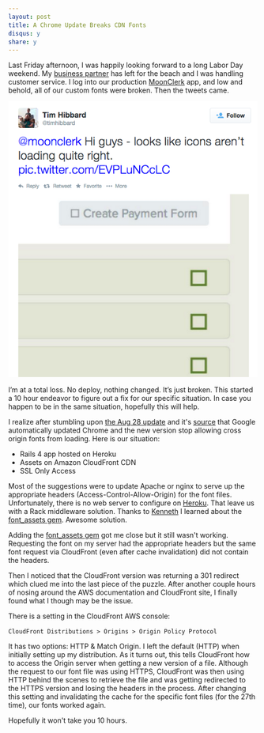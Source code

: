 ```yaml
---
layout: post
title: A Chrome Update Breaks CDN Fonts
disqus: y
share: y
---
```


Last Friday afternoon, I was happily looking forward to a long Labor Day weekend. My [business partner][dodd] has left for the beach and I was handling customer service. I log into our production [MoonClerk][mc] app, and low and behold, all of our custom fonts were broken. Then the tweets came.

![Broken Fonts](/images/assets/broken-fonts.png)

I’m at a total loss. No deploy, nothing changed. It’s just broken. This started a 10 hour endeavor to figure out a fix for our specific situation. In case you happen to be in the same situation, hopefully this will help.

I realize after stumbling upon [the Aug 28 update][chrome] and it's [source][chrome2] that Google automatically updated Chrome and the new version stop allowing cross origin fonts from loading. Here is our situation:

* Rails 4 app hosted on Heroku
* Assets on Amazon CloudFront CDN
* SSL Only Access

Most of the suggestions were to update Apache or nginx to serve up the appropriate headers (Access-Control-Allow-Origin) for the font files. Unfortunately, there is no web server to configure on [Heroku][heroku]. That leave us with a Rack middleware solution. Thanks to [Kenneth][solution] I learned about the [font_assets gem][fa]. Awesome solution.

Adding the [font_assets gem][fa] got me close but it still wasn't working. Requesting the font on my server had the appropriate headers but the same font request via CloudFront (even after cache invalidation) did not contain the headers.

Then I noticed that the CloudFront version was returning a 301 redirect which clued me into the last piece of the puzzle. After another couple hours of nosing around the AWS documentation and CloudFront site, I finally found what I though may be the issue.

There is a setting in the CloudFront AWS console:

```
CloudFront Distributions > Origins > Origin Policy Protocol
```

It has two options: HTTP & Match Origin. I left the default (HTTP) when initially setting up my distribution. As it turns out, this tells CloudFront how to access the Origin server when getting a new version of a file. Although the request to our font file was using HTTPS, CloudFront was then using HTTP behind the scenes to retrieve the file and was getting redirected to the HTTPS version and losing the headers in the process. After changing this setting and invalidating the cache for the specific font files (for the 27th time), our fonts worked again.

Hopefully it won't take you 10 hours.

[dodd]: http://doddcaldwell.com
[mc]: http://www.moonclerk.com
[chrome]: http://www.holovaty.com/writing/cors-ie-cloudfront/
[chrome2]: https://coderwall.com/p/ub8zug
[solution]: http://kennethjiang.blogspot.com/2014/07/set-up-cors-in-cloudfront-for-custom.html
[fa]: https://github.com/ericallam/font_assets
[heroku]: http://heroku.com